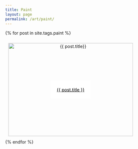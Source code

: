 ```yaml
---
title: Paint
layout: page
permalink: /art/paint/
---
```



{% for post in site.tags.paint %}
  <div class="content ">
    <img src="{{ post.thumbnail }}" alt="{{ post.title}}" height="300" width="400">
    <a class="text" href="{{ post.url }}" style="color:black">{{ post.title }}</a>
  </div>
{% endfor %}


<style>

.content {
  text-align: center;
  position: relative;
  width: 400px;
  height: 300px;
  padding: 10px
}

a:hover {
  color: black;
}

.text {
  position: absolute;
  top: 50%;
  left: 50%;
  background-color: rgba(280, 280, 280, 0.85);
  transform: translate(-50%, -50%);
  color: black;
  padding: 20px;
}



</style>
